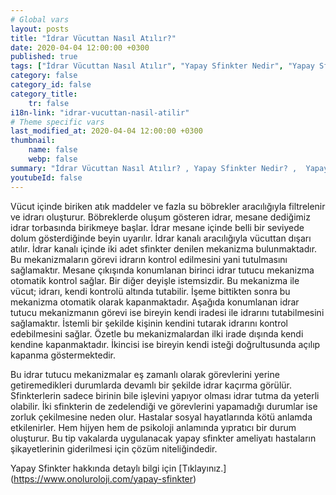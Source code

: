 ```yaml
---
# Global vars
layout: posts
title: "İdrar Vücuttan Nasıl Atılır?"
date: 2020-04-04 12:00:00 +0300
published: true
tags: ["İdrar Vücuttan Nasıl Atılır", "Yapay Sfinkter Nedir", "Yapay Sfinkter" , "Yapay Sfinkter Ameliyatı Ne Zaman Yapılır", "Yapay Sfinkter Ameliyatı", "Tam idrar kaçırma", "Erkekte idrar kaçırma", "İdrar tutamama", "Yapay sfinkter ameliyat sonrası" , "Yapay Sfinkter ne zaman takılır", "Yapay Sfinkter nasıl takılır", "Yapay Sfinkter ameliyat öncesi", "Yapay Sfinkter zararlı mı", "Yapay Sfinkter ameliyatı nasıl yapılır" , "Sfinkter nedir"]
category: false
category_id: false
category_title:
    tr: false
i18n-link: "idrar-vucuttan-nasil-atilir"
# Theme specific vars
last_modified_at: 2020-04-04 12:00:00 +0300
thumbnail:
    name: false
    webp: false
summary: "İdrar Vücuttan Nasıl Atılır? , Yapay Sfinkter Nedir? ,  Yapay sfinkter Ameliyatı Hangi Durumlarda Yapılır?, Yapay Sfinkter Ameliyatı, Tam idrar kaçırma, Erkekte idrar kaçırma, İdrar tutamama, Yapay Sfinkter ücreti, Yapay Sfinkter ne zaman takılır?, Yapay Sfinkter nasıl takılır? , Yapay Sfinkter ameliyat öncesi , Yapay Sfinkter zararlı mı, Yapay Sfinkter ameliyat sonrası , Yapay Sfinkter ameliyatı nasıl yapılır ? "
youtubeId: false
---
```






Vücut içinde biriken atık maddeler ve fazla su böbrekler aracılığıyla filtrelenir ve idrarı oluşturur. Böbreklerde oluşum gösteren idrar, mesane dediğimiz idrar torbasında birikmeye başlar. İdrar mesane içinde belli bir seviyede dolum gösterdiğinde beyin uyarılır. İdrar kanalı aracılığıyla vücuttan dışarı atılır. İdrar kanalı içinde iki adet sfinkter denilen mekanizma bulunmaktadır. Bu mekanizmaların görevi idrarın kontrol edilmesini yani tutulmasını sağlamaktır. Mesane çıkışında konumlanan birinci idrar tutucu mekanizma otomatik kontrol sağlar. Bir diğer deyişle istemsizdir. Bu mekanizma ile vücut; idrarı, kendi kontrolü altında tutabilir. İşeme bittikten sonra bu mekanizma otomatik olarak kapanmaktadır. Aşağıda konumlanan idrar tutucu mekanizmanın görevi ise bireyin kendi iradesi ile idrarını tutabilmesini sağlamaktır. İstemli bir şekilde kişinin kendini tutarak idrarını kontrol edebilmesini sağlar. Özetle bu mekanizmalardan ilki irade dışında kendi kendine kapanmaktadır. İkincisi ise bireyin kendi isteği doğrultusunda açılıp kapanma göstermektedir.

Bu idrar tutucu mekanizmalar eş zamanlı olarak görevlerini yerine getiremedikleri durumlarda devamlı bir şekilde idrar kaçırma görülür. Sfinkterlerin sadece birinin bile işlevini yapıyor olması idrar tutma da yeterli olabilir. İki sfinkterin de zedelendiği ve görevlerini yapamadığı durumlar ise zorluk çekilmesine neden olur. Hastalar sosyal hayatlarında kötü anlamda etkilenirler. Hem hijyen hem de psikoloji anlamında yıpratıcı bir durum oluşturur. Bu tip vakalarda uygulanacak yapay sfinkter ameliyatı hastaların şikayetlerinin giderilmesi için çözüm niteliğindedir.


Yapay Sfinkter hakkında detaylı bilgi için [Tıklayınız.] (https://www.onoluroloji.com/yapay-sfinkter)
